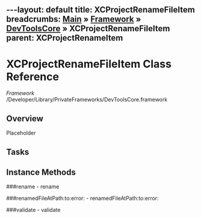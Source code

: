 ---layout: default
title: XCProjectRenameFileItem
breadcrumbs: <a href="/index.html">Main</a> &raquo; <a href="/Frameworks.html">Framework</a> &raquo; <a href="/Frameworks/DevToolsCore.html">DevToolsCore</a> &raquo; XCProjectRenameFileItem
parent: XCProjectRenameItem 
---
# XCProjectRenameFileItem Class Reference

*Framework* /Developer/Library/PrivateFrameworks/DevToolsCore.framework

## Overview

Placeholder

## Tasks

## Instance Methods

<a name="-rename"></a>
###rename
    - rename

<a name="-renamedFileAtPath:to:error:"></a>
###renamedFileAtPath:to:error:
    - renamedFileAtPath:to:error:

<a name="-validate"></a>
###validate
    - validate

